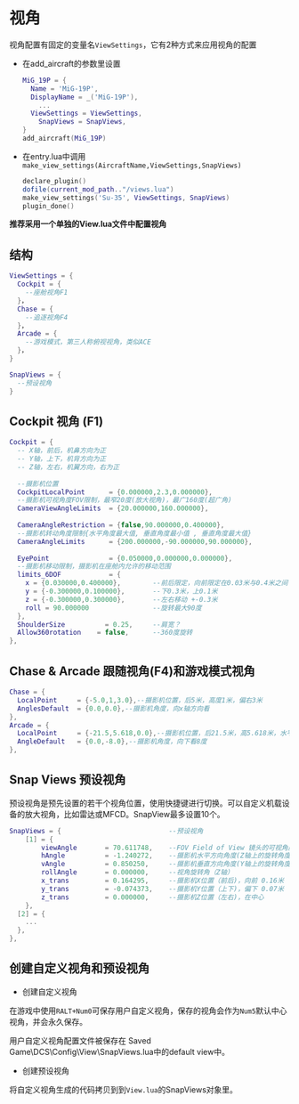 # 视角

视角配置有固定的变量名`ViewSettings`，它有2种方式来应用视角的配置

* 在add_aircraft的参数里设置

  ```lua
  MiG_19P = {
  	Name = 'MiG-19P',
  	DisplayName = _('MiG-19P'),
      ...
  	ViewSettings = ViewSettings,
      SnapViews = SnapViews,
  }
  add_aircraft(MiG_19P)
  ```

* 在entry.lua中调用`make_view_settings(AircraftName,ViewSettings,SnapViews)`

  ```lua
  declare_plugin()
  dofile(current_mod_path.."/views.lua")
  make_view_settings('Su-35', ViewSettings, SnapViews)
  plugin_done()
  ```

**推荐采用一个单独的View.lua文件中配置视角**

## 结构

```lua
ViewSettings = {
  Cockpit = {  
    --座舱视角F1
  }，
  Chase = {
    --追逐视角F4
  }，
  Arcade = {
    --游戏模式，第三人称俯视视角，类似ACE
  }，
}

SnapViews = {
  --预设视角
}
```

## Cockpit 视角 (F1)

```lua
Cockpit = {
  -- X轴，前后，机鼻方向为正
  -- Y轴，上下，机背方向为正
  -- Z轴，左右，机翼方向，右为正
  
  --摄影机位置
  CockpitLocalPoint      = {0.000000,2.3,0.000000},
  --摄影机可视角度FOV限制，最窄20度(放大视角)，最广160度(超广角)
  CameraViewAngleLimits  = {20.000000,160.000000},
  
  CameraAngleRestriction = {false,90.000000,0.400000},
  --摄影机转动角度限制{水平角度最大值, 垂直角度最小值 , 垂直角度最大值}
  CameraAngleLimits      = {200.000000,-90.000000,90.000000},
 
  EyePoint               = {0.050000,0.000000,0.000000},
  --摄影机移动限制，摄影机在座舱内允许的移动范围
  limits_6DOF            = {
    x = {0.030000,0.400000},		--前后限定，向前限定在0.03米与0.4米之间
    y = {-0.300000,0.100000},		--下0.3米，上0.1米
    z = {-0.300000,0.300000},		--左右移动 +-0.3米
    roll = 90.000000				--旋转最大90度
  },
  ShoulderSize		   	= 0.25,		--肩宽？
  Allow360rotation	  = false,		--360度旋转
},
```

## Chase & Arcade 跟随视角(F4)和游戏模式视角

```lua
Chase = {
  LocalPoint     = {-5.0,1,3.0},--摄影机位置，后5米，高度1米，偏右3米
  AnglesDefault  = {0.0,0.0},--摄影机角度，向x轴方向看
},
Arcade = {
  LocalPoint	 = {-21.5,5.618,0.0},--摄影机位置，后21.5米，高5.618米，水平正中
  AngleDefault	 = {0.0,-8.0},--摄影机角度，向下看8度
},
```

## Snap Views 预设视角

预设视角是预先设置的若干个视角位置，使用快捷键进行切换。可以自定义机载设备的放大视角，比如雷达或MFCD。SnapView最多设置10个。

```lua
SnapViews = {							--预设视角
	[1] = {
		viewAngle 		= 70.611748,	--FOV Field of View 镜头的可视角度，类似镜头焦距。角度越大，画面越广，角度越小，画面会放大
		hAngle	 		= -1.240272,	--摄影机水平方向角度(Z轴上的旋转角度) 向右为负 向左为正
		vAngle	 		= 0.850250,		--摄影机垂直方向角度(Y轴上的旋转角度) -90俯视 90仰视
        rollAngle 		= 0.000000,		--视角旋转角（Z轴）
		x_trans	 		= 0.164295,		--摄影机X位置（前后)，向前 0.16米
		y_trans	 		= -0.074373,  	--摄影机Y位置（上下)，偏下 0.07米
		z_trans	 		= 0.000000,		--摄影机Z位置（左右)，在中心
	},
  [2] = {
    ...
  },
},
```

## 创建自定义视角和预设视角

* 创建自定义视角

在游戏中使用`RALT+Num0`可保存用户自定义视角，保存的视角会作为`Num5`默认中心视角，并会永久保存。

用户自定义视角配置文件被保存在 Saved Game\DCS\Config\View\SnapViews.lua中的default view中。

* 创建预设视角

将自定义视角生成的代码拷贝到到`View.lua`的SnapViews对象里。